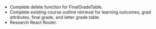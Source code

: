 - Complete delete function for FinalGradeTable.
- Complete existing course outline retrieval for learning outcomes, grad attributes, final grade,
and letter grade table.
- Research React Router.